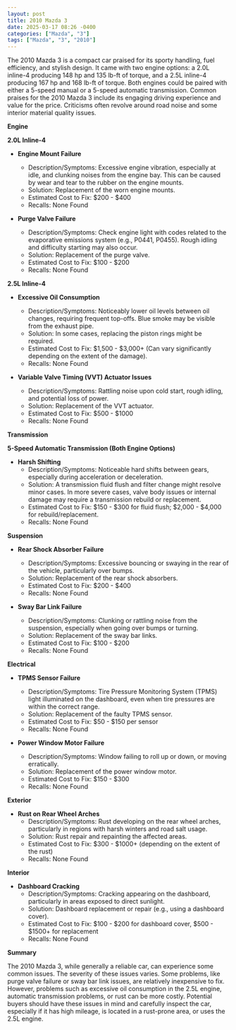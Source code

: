 ```yaml
---
layout: post
title: 2010 Mazda 3
date: 2025-03-17 08:26 -0400
categories: ["Mazda", "3"]
tags: ["Mazda", "3", "2010"]
---
```

The 2010 Mazda 3 is a compact car praised for its sporty handling, fuel efficiency, and stylish design. It came with two engine options: a 2.0L inline-4 producing 148 hp and 135 lb-ft of torque, and a 2.5L inline-4 producing 167 hp and 168 lb-ft of torque. Both engines could be paired with either a 5-speed manual or a 5-speed automatic transmission. Common praises for the 2010 Mazda 3 include its engaging driving experience and value for the price. Criticisms often revolve around road noise and some interior material quality issues.

**Engine**

**2.0L Inline-4**

*   **Engine Mount Failure**
    *   Description/Symptoms: Excessive engine vibration, especially at idle, and clunking noises from the engine bay. This can be caused by wear and tear to the rubber on the engine mounts.
    *   Solution: Replacement of the worn engine mounts.
    *   Estimated Cost to Fix: $200 - $400
    *   Recalls: None Found

*   **Purge Valve Failure**
    *   Description/Symptoms: Check engine light with codes related to the evaporative emissions system (e.g., P0441, P0455). Rough idling and difficulty starting may also occur.
    *   Solution: Replacement of the purge valve.
    *   Estimated Cost to Fix: $100 - $200
    *   Recalls: None Found

**2.5L Inline-4**

*   **Excessive Oil Consumption**
    *   Description/Symptoms: Noticeably lower oil levels between oil changes, requiring frequent top-offs. Blue smoke may be visible from the exhaust pipe.
    *   Solution: In some cases, replacing the piston rings might be required.
    *   Estimated Cost to Fix: $1,500 - $3,000+ (Can vary significantly depending on the extent of the damage).
    *   Recalls: None Found

*   **Variable Valve Timing (VVT) Actuator Issues**
    *   Description/Symptoms: Rattling noise upon cold start, rough idling, and potential loss of power.
    *   Solution: Replacement of the VVT actuator.
    *   Estimated Cost to Fix: $500 - $1000
    *   Recalls: None Found

**Transmission**

**5-Speed Automatic Transmission (Both Engine Options)**

*   **Harsh Shifting**
    *   Description/Symptoms: Noticeable hard shifts between gears, especially during acceleration or deceleration.
    *   Solution: A transmission fluid flush and filter change might resolve minor cases. In more severe cases, valve body issues or internal damage may require a transmission rebuild or replacement.
    *   Estimated Cost to Fix: $150 - $300 for fluid flush; $2,000 - $4,000 for rebuild/replacement.
    *   Recalls: None Found

**Suspension**

*   **Rear Shock Absorber Failure**
    *   Description/Symptoms: Excessive bouncing or swaying in the rear of the vehicle, particularly over bumps.
    *   Solution: Replacement of the rear shock absorbers.
    *   Estimated Cost to Fix: $200 - $400
    *   Recalls: None Found

*   **Sway Bar Link Failure**
    *   Description/Symptoms: Clunking or rattling noise from the suspension, especially when going over bumps or turning.
    *   Solution: Replacement of the sway bar links.
    *   Estimated Cost to Fix: $100 - $200
    *   Recalls: None Found

**Electrical**

*   **TPMS Sensor Failure**
    *   Description/Symptoms: Tire Pressure Monitoring System (TPMS) light illuminated on the dashboard, even when tire pressures are within the correct range.
    *   Solution: Replacement of the faulty TPMS sensor.
    *   Estimated Cost to Fix: $50 - $150 per sensor
    *   Recalls: None Found

*   **Power Window Motor Failure**
    *   Description/Symptoms: Window failing to roll up or down, or moving erratically.
    *   Solution: Replacement of the power window motor.
    *   Estimated Cost to Fix: $150 - $300
    *   Recalls: None Found

**Exterior**

*   **Rust on Rear Wheel Arches**
    *   Description/Symptoms: Rust developing on the rear wheel arches, particularly in regions with harsh winters and road salt usage.
    *   Solution: Rust repair and repainting the affected areas.
    *   Estimated Cost to Fix: $300 - $1000+ (depending on the extent of the rust)
    *   Recalls: None Found

**Interior**

*   **Dashboard Cracking**
    *   Description/Symptoms: Cracking appearing on the dashboard, particularly in areas exposed to direct sunlight.
    *   Solution: Dashboard replacement or repair (e.g., using a dashboard cover).
    *   Estimated Cost to Fix: $100 - $200 for dashboard cover, $500 - $1500+ for replacement
    *   Recalls: None Found

**Summary**

The 2010 Mazda 3, while generally a reliable car, can experience some common issues. The severity of these issues varies. Some problems, like purge valve failure or sway bar link issues, are relatively inexpensive to fix. However, problems such as excessive oil consumption in the 2.5L engine, automatic transmission problems, or rust can be more costly. Potential buyers should have these issues in mind and carefully inspect the car, especially if it has high mileage, is located in a rust-prone area, or uses the 2.5L engine.

